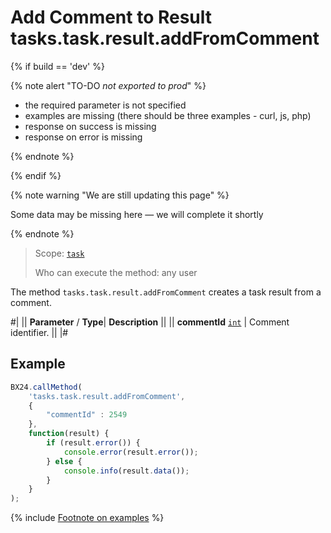# Add Comment to Result tasks.task.result.addFromComment

{% if build == 'dev' %}

{% note alert "TO-DO _not exported to prod_" %}

- the required parameter is not specified
- examples are missing (there should be three examples - curl, js, php)
- response on success is missing
- response on error is missing

{% endnote %}

{% endif %}

{% note warning "We are still updating this page" %}

Some data may be missing here — we will complete it shortly

{% endnote %}

> Scope: [`task`](../../scopes/permissions.md)
>
> Who can execute the method: any user

The method `tasks.task.result.addFromComment` creates a task result from a comment.

#|
|| **Parameter** / **Type**| **Description** ||
|| **commentId**
[`int`](../../data-types.md) | Comment identifier. ||
|#

## Example

```js
BX24.callMethod(
    'tasks.task.result.addFromComment',
    {
        "commentId" : 2549
    },
    function(result) {
        if (result.error()) {
            console.error(result.error());
        } else {
            console.info(result.data());
        }
    }
);
```

{% include [Footnote on examples](../../../_includes/examples.md) %}